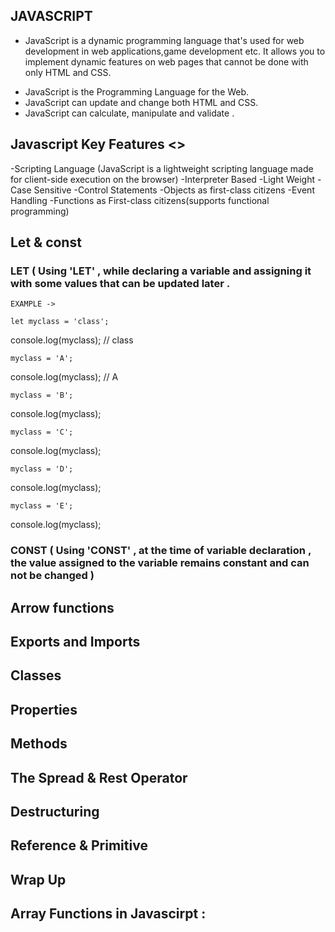 ## JAVASCRIPT 
   * JavaScript is a dynamic programming language that's used for web development in web applications,game development etc.
    It allows you to implement dynamic features on web pages that cannot be done with only HTML and CSS.
   - JavaScript is the Programming Language for the Web.
   - JavaScript can update and change both HTML and CSS. 
   - JavaScript can calculate, manipulate and validate .
   
##  Javascript Key Features <>
   -Scripting Language (JavaScript is a lightweight scripting language made for client-side execution on the browser)
   -Interpreter Based  -Light Weight    -Case Sensitive     -Control Statements    -Objects as first-class citizens     -Event Handling
   -Functions as First-class citizens(supports functional programming)
   
## Let & const 
   ### LET ( Using 'LET' , while declaring a variable and assigning it with some values that can be updated later .
   
    EXAMPLE ->   
   
    let myclass = 'class'; 
   console.log(myclass);  // class                                                                                              


    myclass = 'A';         
   console.log(myclass);  // A                                                                                              

    myclass = 'B';          
   console.log(myclass);                                                                                                 

    myclass = 'C';        
   console.log(myclass);                                                                                                 

    myclass = 'D';        
   console.log(myclass);                                                                                                 

    myclass = 'E';        
   console.log(myclass);                                                                                                 


   ### CONST ( Using 'CONST' , at the time of variable declaration , the value assigned to the variable remains constant and  can not be changed )
   
   
    
## Arrow functions 
## Exports and Imports 
## Classes 
## Properties 
## Methods 
## The Spread & Rest Operator 
## Destructuring 
## Reference & Primitive
## Wrap Up 
## Array Functions in Javascirpt :
   
   
